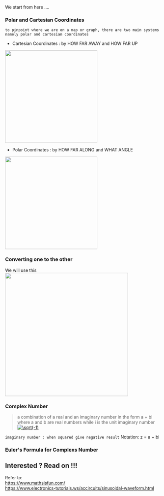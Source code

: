 We start from here ....

### Polar and Cartesian Coordinates  
`to pinpoint where we are on a map or graph, there are two main systems namely polar and cartesian coordinates`  
* Cartesian Coordinates : by HOW FAR AWAY and HOW FAR UP

<img src="https://github.com/whentea/afbeldingeen/blob/master/coordinates-cartesian.svg" align="center" width="300">


* Polar Coordinates : by HOW FAR ALONG and WHAT ANGLE

<img src="https://github.com/whentea/afbeldingeen/blob/master/coordinates-polar.svg" align="center" width="300">

### Converting one to the other  
We will use this  
<img src="https://github.com/whentea/afbeldingeen/blob/master/convert_polar_coordinate.gif" align="center" width="400">  


### Complex Number  
> a combination of a real and an imaginary number in the form a + bi
> where a and b are real numbers while i is the unit imaginary number <a href="https://www.codecogs.com/eqnedit.php?latex=\sqrt(-1)" target="_blank"><img src="https://latex.codecogs.com/gif.latex?\sqrt(-1)" title="\sqrt(-1)" /></a>  

`imaginary number : when squared give negative result`
Notation:  z =  a + bi


### Euler's Formula for Complexs Number

## Interested ? Read on !!! 

Refer to:  
https://www.mathsisfun.com/  
https://www.electronics-tutorials.ws/accircuits/sinusoidal-waveform.html